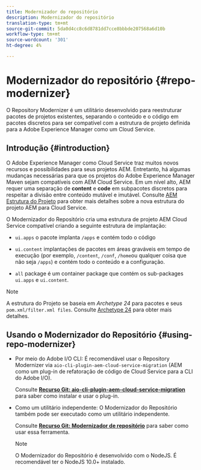 ```yaml
---
title: Modernizador do repositório
description: Modernizador do repositório
translation-type: tm+mt
source-git-commit: 5da0d4cc8c6d8781dd7cce8bbbde207568a6d10b
workflow-type: tm+mt
source-wordcount: '301'
ht-degree: 4%

---
```



# Modernizador do repositório {#repo-modernizer}

O Repository Modernizer é um utilitário desenvolvido para reestruturar pacotes de projetos existentes, separando o conteúdo e o código em pacotes discretos para ser compatível com a estrutura de projeto definida para a Adobe Experience Manager como um Cloud Service.

## Introdução {#introduction}

O Adobe Experience Manager como Cloud Service traz muitos novos recursos e possibilidades para seus projetos AEM. Entretanto, há algumas mudanças necessárias para que os projetos do Adobe Experience Manager Maven sejam compatíveis com AEM Cloud Service. Em um nível alto, AEM requer uma separação de **content** e **code** em subpacotes discretos para respeitar a divisão entre conteúdo mutável e imutável. Consulte [AEM Estrutura do Projeto](https://docs.adobe.com/content/help/pt-BR/experience-manager-cloud-service/implementing/developing/aem-project-content-package-structure.translate.html) para obter mais detalhes sobre a nova estrutura do projeto AEM para Cloud Service.

O Modernizador do Repositório cria uma estrutura de projeto AEM Cloud Service compatível criando a seguinte estrutura de implantação:

* `ui.apps` o pacote implanta  `/apps` e contém todo o código

* `ui.content` implantações de pacotes em áreas graváveis em tempo de execução (por exemplo,  `/content`,  `/conf`,  `/home`ou qualquer coisa que não seja  `/apps`) e contém todo o conteúdo e a configuração.

* `all` package é um container package que contém os sub-packages  `ui.apps` e  `ui.content`.

>[!NOTE]
>A estrutura do Projeto se baseia em *Archetype 24* para pacotes e seus `pom.xml/filter.xml files`. Consulte [Archetype 24](https://github.com/adobe/aem-project-archetype) para obter mais detalhes.

## Usando o Modernizador do Repositório {#using-repo-modernizer}

* Por meio do Adobe I/O CLI: É recomendável usar o Repository Modernizer via `aio-cli-plugin-aem-cloud-service-migration` (AEM como um plug-in de refatoração de código de Cloud Service para a CLI do Adobe I/O).

   Consulte **[Recurso Git: aio-cli-plugin-aem-cloud-service-migration](https://github.com/adobe/aio-cli-plugin-aem-cloud-service-migration#introduction)** para saber como instalar e usar o plug-in.

* Como um utilitário independente: O Modernizador do Repositório também pode ser executado como um utilitário independente.

   Consulte **[Recurso Git: Modernizador de repositório](https://github.com/adobe/aem-cloud-service-source-migration/tree/master/packages/repository-modernizer)** para saber como usar essa ferramenta.

   >[!NOTE]
   >
   >O Modernizador do Repositório é desenvolvido com o NodeJS. É recomendável ter o NodeJS 10.0+ instalado.
